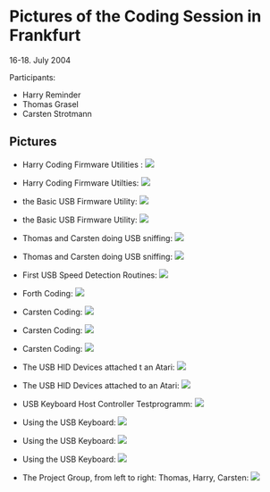 # Pictures of the Coding Session in Frankfurt  
  
16-18. July 2004  
  
Participants:  
- Harry Reminder  
- Thomas Grasel  
- Carsten Strotmann  
  
## Pictures  
  
- Harry Coding Firmware Utilities :  ![](attachments/Harry_Coding.jpg)  
  
- Harry Coding Firmware Utilties:  ![](attachments/Harry_Coding2.jpg)  
  
- the Basic USB Firmware Utility:  ![](attachments/Basic_USB_Pgm.jpg)  
  
- the Basic USB Firmware Utility:  ![](attachments/Basic_USB_Pgm2.jpg)  
  
- Thomas and Carsten doing USB sniffing:  ![](attachments/Thmoas_Carsten_USB_Sniff.jpg)  
  
- Thomas and Carsten doing USB sniffing:  ![](attachments/Thomas_Carsten_USB_Sniffing2.jpg)  
  
- First USB Speed Detection Routines:  ![](attachments/First_Speed_Detection.jpg)  
  
- Forth Coding:  ![](attachments/Carsten_Forth_Coding.jpg)  
  
- Carsten Coding:  ![](attachments/Carsten_Coding2.jpg)  
  
- Carsten Coding:  ![](attachments/Carsten_Coding3.jpg)  
  
- Carsten Coding:  ![](attachments/Carsten_Coding4.jpg)  
  
- The USB HID Devices attached t an Atari:  ![](attachments/USB_HID_Devices.jpg)  
  
- The USB HID Devices attached to an Atari:  ![](attachments/HID_Devices2.jpg)  
  
- USB Keyboard Host Controller Testprogramm:  ![](attachments/USB_Keyboard_HC_Testpgm.jpg)  
  
- Using the USB Keyboard:  ![](attachments/Unsing_the_USB_Keyboard.jpg)  
  
- Using the USB Keyboard:  ![](attachments/Using_USB_Keyboard2.jpg)  
  
- Using the USB Keyboard:  ![](attachments/Using_USB_Keyboard3.jpg)  
  
- The Project Group, from left to right: Thomas, Harry, Carsten:  ![](attachments/Group.jpg)  
  
  
  
  
  
  
  
  
  
  
  
  
  
  
  
  
  
  
